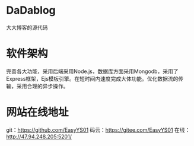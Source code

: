 # DaDablog
大大博客的源代码

# 软件架构
完善各大功能，采用后端采用Node.js，数据库方面采用Mongodb，采用了Express框架，Ejs模板引擎。在短时间内速度完成大体功能。优化数据流的传输，采用合理的异步操作。

# 网站在线地址
git：https://github.com/EasyYS01 码云：https://gitee.com/EasyYS01 在线：http://47.94.248.205:5201/
